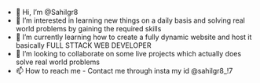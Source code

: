 - 👋 Hi, I’m @Sahilgr8
- 👀 I’m interested in learning new things on a daily basis and solving real world problems by gaining the required skills
- 🌱 I’m currently learning how to create a fully dynamic website and host it basically FULL STTACK WEB DEVELOPER
- 💞️ I’m looking to collaborate on some live projects which actually does solve real world problems
- 📫 How to reach me - Contact me through insta my id @sahilgr8_!7

<!---
Sahilgr8/Sahilgr8 is a ✨ special ✨ repository because its `README.md` (this file) appears on your GitHub profile.
You can click the Preview link to take a look at your changes.
--->

